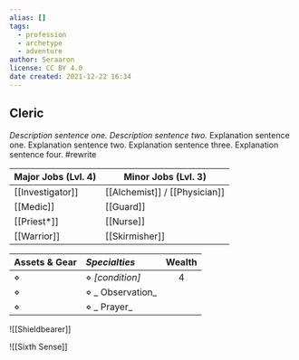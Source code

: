 ```yaml
---
alias: []
tags:
  - profession
  - archetype
  - adventure
author: Seraaron
license: CC BY 4.0
date created: 2021-12-22 16:34
---
```


## Cleric

_Description sentence one. Description sentence two._ Explanation sentence one. Explanation sentence two. Explanation sentence three. Explanation sentence four.  #rewrite

| Major Jobs (Lvl. 4) | Minor Jobs (Lvl. 3)       |
| ------------------- | ------------------------- |
| [[Investigator]]    | [[Alchemist]] / [[Physician]] |
| [[Medic]]           | [[Guard]]                 |
| [[Priest*]]          | [[Nurse]]                 |
| [[Warrior]]         | [[Skirmisher]]            |

| Assets & Gear | _Specialties_      | Wealth |
| ------------- | :--------------- | :----: |
| ⋄             | ⋄ _[condition]_  |    4   |
| ⋄             | ⋄ _ Observation_ |        |
| ⋄             | ⋄ _ Prayer_      |        |

![[Shieldbearer]]

![[Sixth Sense]]
